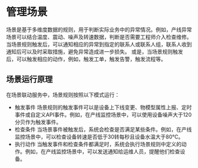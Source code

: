 # 管理场景

场景是基于多维度数据的规则，用于判断实际业务中的异常情况。例如，产线异常场景可以结合温度、震动、噪声及转速数据，判断是否需要工程师介入检查维修。当场景规则触发后，可以通知相应的异常到指定的联系人或联系人组，联系人收到通知后可以及时采取措施，避免异常造成进一步损失。
或是，当场景规则触发后，可以触发相应的动作，例如，触发工单，触发告警，触发流程等。

## 场景运行原理
在场景联动服务中，场景规则按照以下模式运行：
* 触发事件
场景规则的触发事件可以是设备上下线变更、物模型属性上报、定时事件或自定义API事件。例如，在产线监控场景中，可以使用设备噪声大于120分贝作为触发事件。
* 检查条件
当场景事件被触发后，系统会检查是否满足某些条件。例如，在产线监控场景中，可以检查设备转速是否低于30转每秒且设备水温大于80℃。
* 执行动作
当触发事件和检查条件都满足时，系统会执行场景规则中定义的动作。例如，在产线监控场景中，可以发送通知给运维人员，提醒他们检查设备。
